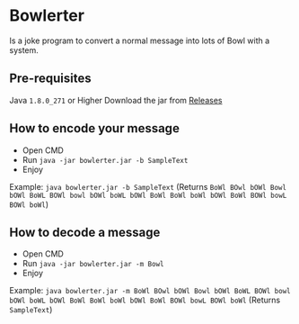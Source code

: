 # Bowlerter
Is a joke program to convert a normal message into lots of Bowl with a system.

## Pre-requisites
Java `1.8.0_271` or Higher
Download the jar from [Releases](https://github.com/TwistedGate/Bowlerter/releases)

## How to encode your message
- Open CMD
- Run `java -jar bowlerter.jar -b SampleText`
- Enjoy

Example: `java bowlerter.jar -b SampleText` (Returns `BoWl BOwl bOWl Bowl bOWl BoWL BOWl bowl bOWl boWL bOWl BoWl BoWl boWl bOWl BoWl BOWl bowL BOWl boWl`)

## How to decode a message
- Open CMD
- Run `java -jar bowlerter.jar -m Bowl`
- Enjoy

Example: `java bowlerter.jar -m BoWl BOwl bOWl Bowl bOWl BoWL BOWl bowl bOWl boWL bOWl BoWl BoWl boWl bOWl BoWl BOWl bowL BOWl boWl` (Returns `SampleText`)
